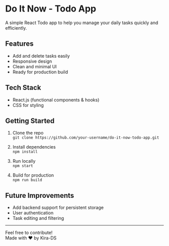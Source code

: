 # Do It Now - Todo App

A simple React Todo app to help you manage your daily tasks quickly and efficiently.

## Features
- Add and delete tasks easily
- Responsive design
- Clean and minimal UI
- Ready for production build

## Tech Stack
- React.js (functional components & hooks)
- CSS for styling

## Getting Started

1. Clone the repo  
   `git clone https://github.com/your-username/do-it-now-todo-app.git`

2. Install dependencies  
   `npm install`

3. Run locally  
   `npm start`

4. Build for production  
   `npm run build`

## Future Improvements
- Add backend support for persistent storage
- User authentication
- Task editing and filtering

---

Feel free to contribute!  
Made with ❤️ by Kira-DS
